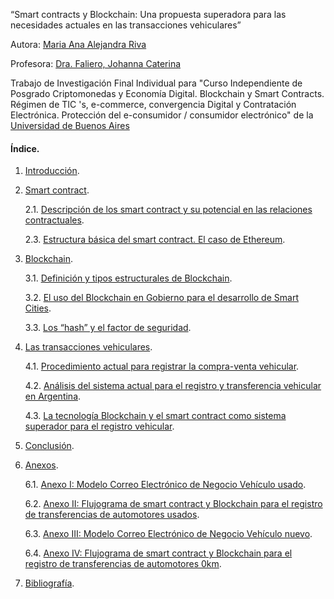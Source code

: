 
“Smart contracts y  Blockchain: Una propuesta superadora para las necesidades actuales en las transacciones vehiculares”


Autora: [Maria Ana Alejandra Riva](https://mariariva.github.io/yo/)


Profesora: [Dra. Faliero, Johanna Caterina](https://twitter.com/joycftw)

Trabajo de Investigación Final Individual para "Curso Independiente de Posgrado Criptomonedas y Economía Digital. Blockchain y Smart Contracts. Régimen de TIC 's, e-commerce, convergencia Digital y Contratación Electrónica. Protección del e-consumidor / consumidor electrónico" de la [Universidad de Buenos Aires](https://http://www.uba.ar/)


#### Índice.

1. [Introducción](1_Introducción.md).

2. [Smart contract](1_Introducción.md).
    
    2.1. [Descripción de los smart contract y su potencial en las relaciones contractuales]().
    
    2.3. [Estructura básica del smart contract. El caso de Ethereum]().

3. [Blockchain](3_Blockchain.md).

    3.1. [Definición y tipos estructurales de Blockchain]().

    3.2. [El uso del Blockchain en Gobierno para el desarrollo de Smart Cities]().

    3.3. [Los “hash” y el factor de seguridad]().

4. [Las transacciones vehiculares](4_Las_transacciones_vehiculares.md).

    4.1. [Procedimiento actual para registrar la compra-venta vehicular]().

    4.2. [Análisis del sistema actual para el registro y transferencia vehicular en Argentina]().

    4.3. [La tecnología Blockchain y el smart contract como sistema superador para el registro vehicular]().

5. [Conclusión](5_Conclusión.md).

6. [Anexos](6_Anexos.md).

    6.1. [Anexo I: Modelo Correo Electrónico de Negocio Vehículo usado]().

    6.2. [Anexo II: Flujograma de smart contract y Blockchain para el registro de transferencias de automotores usados]().

    6.3. [Anexo III: Modelo Correo Electrónico de Negocio Vehículo nuevo]().

    6.4. [Anexo IV: Flujograma de smart contract y Blockchain para el registro de transferencias de automotores 0km]().

7. [Bibliografía](7_Bibliografía.md).
